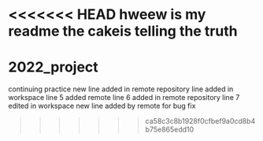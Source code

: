 <<<<<<< HEAD
hweew is my readme
the cakeis telling the truth
=======
# 2022_project
continuing practice
new line added in remote repository
line added in workspace
line 5 added remote
line 6 added in remote repository
line 7 edited in workspace
new line added by remote for bug fix
>>>>>>> ca58c3c8b1928f0cfbef9a0cd8b4b75e865edd10
